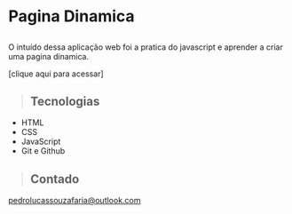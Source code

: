 # Pagina Dinamica



>##
O intuído dessa aplicação web foi a pratica do javascript e aprender a criar uma pagina dinamica.

[clique aqui para acessar]

>## Tecnologias

- HTML
- CSS
- JavaScript
- Git e Github

>## Contado
pedrolucassouzafaria@outlook.com
